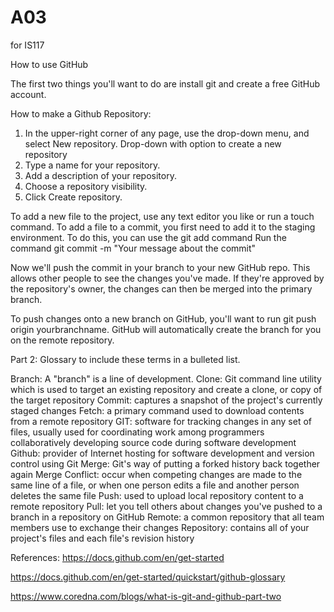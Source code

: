 # A03
for IS117

How to use GitHub

The first two things you'll want to do are install git and create a free GitHub account.


How to make a Github Repository:

1) In the upper-right corner of any page, use the  drop-down menu, and select New repository.
Drop-down with option to create a new repository
2) Type a name for your repository.
3) Add a description of your repository.
4) Choose a repository visibility.
5) Click Create repository.

To add a new file to the project, use any text editor you like or run a touch command. To add a file to a commit, you first need to add it to the staging environment. To do this, you can use the git add <filename> command
Run the command git commit -m "Your message about the commit"

Now we'll push the commit in your branch to your new GitHub repo. This allows other people to see the changes you've made. If they're approved by the repository's owner, the changes can then be merged into the primary branch.

To push changes onto a new branch on GitHub, you'll want to run git push origin yourbranchname. GitHub will automatically create the branch for you on the remote repository.

Part 2: Glossary to include these terms in a bulleted list.


Branch: A "branch" is a line of development.
Clone: Git command line utility which is used to target an existing repository and create a clone, or copy of the target repository
Commit: captures a snapshot of the project's currently staged changes
Fetch: a primary command used to download contents from a remote repository
GIT: software for tracking changes in any set of files, usually used for coordinating work among programmers collaboratively developing source code during software development
Github: provider of Internet hosting for software development and version control using Git
Merge: Git's way of putting a forked history back together again
Merge Conflict: occur when competing changes are made to the same line of a file, or when one person edits a file and another person deletes the same file
Push: used to upload local repository content to a remote repository
Pull: let you tell others about changes you've pushed to a branch in a repository on GitHub
Remote: a common repository that all team members use to exchange their changes
Repository: contains all of your project's files and each file's revision history

References:
https://docs.github.com/en/get-started

https://docs.github.com/en/get-started/quickstart/github-glossary

https://www.coredna.com/blogs/what-is-git-and-github-part-two
